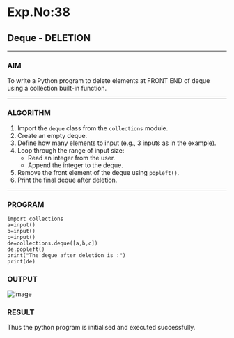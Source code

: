 # Exp.No:38  
## Deque - DELETION

---

### AIM  
To write a Python program to delete elements at FRONT END of deque using a collection built-in function.

---

### ALGORITHM  

1. Import the `deque` class from the `collections` module.  
2. Create an empty deque.  
3. Define how many elements to input (e.g., 3 inputs as in the example).  
4. Loop through the range of input size:  
   - Read an integer from the user.  
   - Append the integer to the deque.  
5. Remove the front element of the deque using `popleft()`.  
6. Print the final deque after deletion.  

---

### PROGRAM  

```
import collections
a=input()
b=input()
c=input()
de=collections.deque([a,b,c])
de.popleft()
print("The deque after deletion is :")
print(de)
```

### OUTPUT


![image](https://github.com/user-attachments/assets/137bc85a-6f85-4b4c-83b9-0726ed2ff440)

### RESULT

Thus the python program is initialised and executed successfully.
